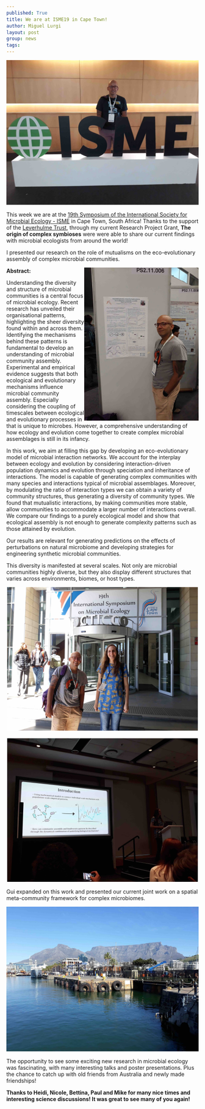 ```yaml
---
published: True
title: We are at ISME19 in Cape Town!
author: Miguel Lurgi
layout: post
group: news
tags: 
---
```

<p style="text-align:center;"><img src="/static/img/pub/2024_ISME-1.jpg" alt="IMEDEA" class="img-fluid" width="600"></p>
  
This week we are at the [19th Symposium of the International Society for Microbial Ecology - ISME](https://isme19.isme-microbes.org/) in Cape Town, South Africa! Thanks to the support of the [Leverhulme Trust](https://www.leverhulme.ac.uk/), through my current Research Project Grant, **The origin of complex symbioses** were were able to share our current findings with microbial ecologists from around the world!

I presented our research on the role of mutualisms on the eco-evolutionary assembly of complex microbial communities. 

<img style="float: right;" src="/static/img/pub/2024_ISME-3.jpg" alt="IMEDEA" class="img-fluid" width="300">

**Abstract:**

Understanding the diversity and structure of microbial communities is a central focus of microbial ecology. Recent research has unveiled their organisational patterns, highlighting the sheer diversity found within and across them. Identifying the mechanisms behind these patterns is fundamental to develop an understanding of microbial community assembly. Experimental and empirical evidence suggests that both ecological and evolutionary mechanisms influence microbial community assembly. Especially considering the coupling of timescales between ecological and evolutionary processes in that is unique to microbes. However, a comprehensive understanding of how ecology and evolution come together to create complex microbial assemblages is still in its infancy.
 
In this work, we aim at filling this gap by developing an eco-evolutionary model of microbial interaction networks. We account for the interplay between ecology and evolution by considering interaction-driven population dynamics and evolution through speciation and inheritance of interactions. The model is capable of generating complex communities with many species and interactions typical of microbial assemblages. Moreover, by modulating the ratio of interaction types we can obtain a variety of community structures, thus generating a diversity of community types. We found that mutualistic interactions, by making communities more stable, allow communities to accommodate a larger number of interactions overall. We compare our findings to a purely ecological model and show that ecological assembly is not enough to generate complexity patterns such as those attained by evolution.
 
Our results are relevant for generating predictions on the effects of perturbations on natural microbiome and developing strategies for engineering synthetic microbial communities.

This diversity is manifested at several scales. Not only are microbial communities highly diverse, but they also display different structures that varies across environments, biomes, or host types.

<p style="text-align:center;"><img src="/static/img/pub/2024_ISME-4.jpg" alt="IMEDEA" class="img-fluid" width="500"> &nbsp; <img src="/static/img/pub/2024_ISME-2.jpg" alt="IMEDEA" class="img-fluid" width="500"></p>

Gui expanded on this work and presented our current joint work on a spatial meta-community framework for complex microbiomes.

<p style="text-align:center;"><img src="/static/img/pub/2024_ISME-5.jpg" alt="IMEDEA" class="img-fluid" width="600"></p>

The opportunity to see some exciting new research in microbial ecology was fascinating, with many interesting talks and poster presentations. Plus the chance to catch up with old friends from Australia and newly made friendships!

**Thanks to Heidi, Nicole, Bettina, Paul and Mike for many nice times and interesting science discussions! It was great to see many of you again!**
